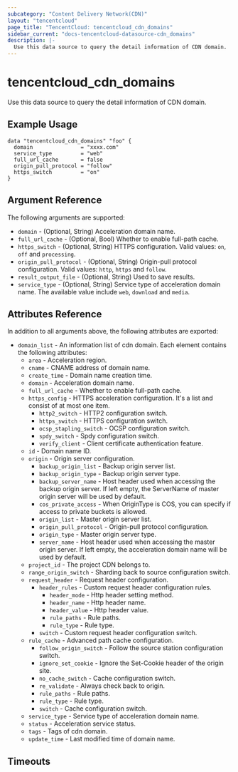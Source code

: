 ```yaml
---
subcategory: "Content Delivery Network(CDN)"
layout: "tencentcloud"
page_title: "TencentCloud: tencentcloud_cdn_domains"
sidebar_current: "docs-tencentcloud-datasource-cdn_domains"
description: |-
  Use this data source to query the detail information of CDN domain.
---
```


# tencentcloud_cdn_domains

Use this data source to query the detail information of CDN domain.

## Example Usage

```hcl
data "tencentcloud_cdn_domains" "foo" {
  domain               = "xxxx.com"
  service_type         = "web"
  full_url_cache       = false
  origin_pull_protocol = "follow"
  https_switch         = "on"
}
```

## Argument Reference

The following arguments are supported:

* `domain` - (Optional, String) Acceleration domain name.
* `full_url_cache` - (Optional, Bool) Whether to enable full-path cache.
* `https_switch` - (Optional, String) HTTPS configuration. Valid values: `on`, `off` and `processing`.
* `origin_pull_protocol` - (Optional, String) Origin-pull protocol configuration. Valid values: `http`, `https` and `follow`.
* `result_output_file` - (Optional, String) Used to save results.
* `service_type` - (Optional, String) Service type of acceleration domain name. The available value include `web`, `download` and `media`.

## Attributes Reference

In addition to all arguments above, the following attributes are exported:

* `domain_list` - An information list of cdn domain. Each element contains the following attributes:
  * `area` - Acceleration region.
  * `cname` - CNAME address of domain name.
  * `create_time` - Domain name creation time.
  * `domain` - Acceleration domain name.
  * `full_url_cache` - Whether to enable full-path cache.
  * `https_config` - HTTPS acceleration configuration. It's a list and consist of at most one item.
    * `http2_switch` - HTTP2 configuration switch.
    * `https_switch` - HTTPS configuration switch.
    * `ocsp_stapling_switch` - OCSP configuration switch.
    * `spdy_switch` - Spdy configuration switch.
    * `verify_client` - Client certificate authentication feature.
  * `id` - Domain name ID.
  * `origin` - Origin server configuration.
    * `backup_origin_list` - Backup origin server list.
    * `backup_origin_type` - Backup origin server type.
    * `backup_server_name` - Host header used when accessing the backup origin server. If left empty, the ServerName of master origin server will be used by default.
    * `cos_private_access` - When OriginType is COS, you can specify if access to private buckets is allowed.
    * `origin_list` - Master origin server list.
    * `origin_pull_protocol` - Origin-pull protocol configuration.
    * `origin_type` - Master origin server type.
    * `server_name` - Host header used when accessing the master origin server. If left empty, the acceleration domain name will be used by default.
  * `project_id` - The project CDN belongs to.
  * `range_origin_switch` - Sharding back to source configuration switch.
  * `request_header` - Request header configuration.
    * `header_rules` - Custom request header configuration rules.
      * `header_mode` - Http header setting method.
      * `header_name` - Http header name.
      * `header_value` - Http header value.
      * `rule_paths` - Rule paths.
      * `rule_type` - Rule type.
    * `switch` - Custom request header configuration switch.
  * `rule_cache` - Advanced path cache configuration.
    * `follow_origin_switch` - Follow the source station configuration switch.
    * `ignore_set_cookie` - Ignore the Set-Cookie header of the origin site.
    * `no_cache_switch` - Cache configuration switch.
    * `re_validate` - Always check back to origin.
    * `rule_paths` - Rule paths.
    * `rule_type` - Rule type.
    * `switch` - Cache configuration switch.
  * `service_type` - Service type of acceleration domain name.
  * `status` - Acceleration service status.
  * `tags` - Tags of cdn domain.
  * `update_time` - Last modified time of domain name.


## Timeouts

<no value>



